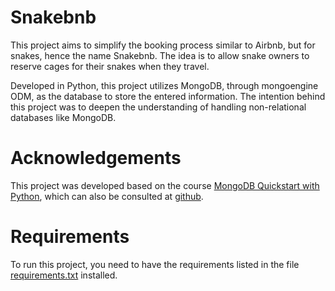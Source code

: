 # Snakebnb

This project aims to simplify the booking process similar to Airbnb, but for snakes, hence the name Snakebnb. The idea is to allow snake owners to reserve cages for their snakes when they travel.

Developed in Python, this project utilizes MongoDB, through mongoengine ODM, as the database to store the entered information. The intention behind this project was to deepen the understanding of handling non-relational databases like MongoDB.

# Acknowledgements

This project was developed based on the course [MongoDB Quickstart with Python](https://training.talkpython.fm/courses/details/mongodb-python-quickstart-mongoengine), which can also be consulted at [github](https://github.com/mikeckennedy/mongodb-quickstart-course/tree/master).

# Requirements

To run this project, you need to have the requirements listed in the file [requirements.txt](requirements.txt) installed.
